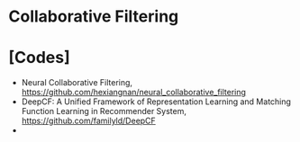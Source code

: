 # Collaborative Filtering



# [Codes]
+ Neural Collaborative Filtering, https://github.com/hexiangnan/neural_collaborative_filtering
+ DeepCF: A Unified Framework of Representation Learning and Matching Function Learning in Recommender System, https://github.com/familyld/DeepCF
+ 
